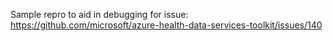 Sample repro to aid in debugging for issue: https://github.com/microsoft/azure-health-data-services-toolkit/issues/140
